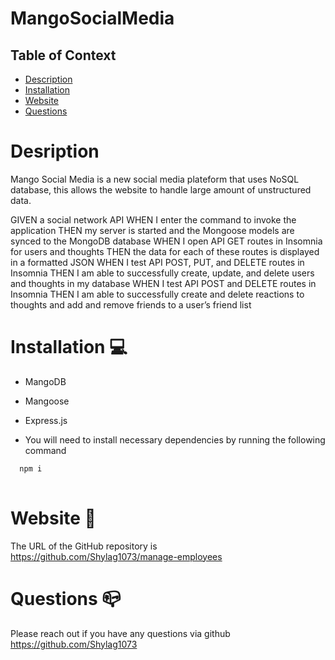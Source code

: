 # MangoSocialMedia


## Table of Context 

* [Description](#description)
* [Installation](#installation)
* [Website](#website)
* [Questions](#questions)


# Desription 

Mango Social Media is a new social media plateform that uses NoSQL database, this allows the website to handle large amount of unstructured data. 

GIVEN a social network API
WHEN I enter the command to invoke the application
THEN my server is started and the Mongoose models are synced to the MongoDB database
WHEN I open API GET routes in Insomnia for users and thoughts
THEN the data for each of these routes is displayed in a formatted JSON
WHEN I test API POST, PUT, and DELETE routes in Insomnia
THEN I am able to successfully create, update, and delete users and thoughts in my database
WHEN I test API POST and DELETE routes in Insomnia
THEN I am able to successfully create and delete reactions to thoughts and add and remove friends to a user’s friend list


# Installation 💻

- MangoDB

- Mangoose 

- Express.js 

- You will need to install necessary dependencies by running the following command

```bash
  npm i
  
```
# Website 🐙 

The URL of the GitHub repository is https://github.com/Shylag1073/manage-employees

# Questions 📪 

Please reach out if you have any questions via github https://github.com/Shylag1073

